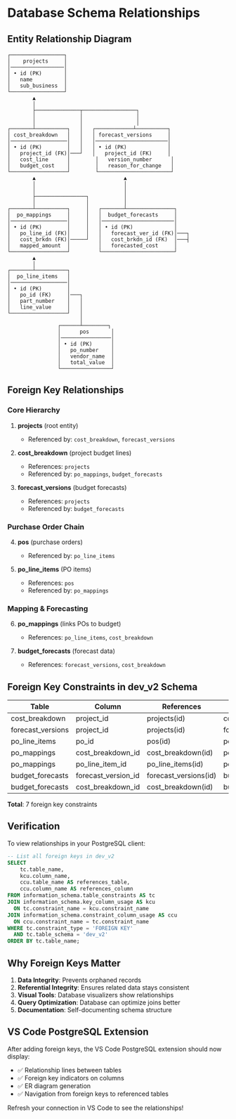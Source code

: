 # Database Schema Relationships

## Entity Relationship Diagram

```
┌─────────────────┐
│    projects     │
│─────────────────│
│ • id (PK)       │
│   name          │
│   sub_business  │
└─────────────────┘
        ▲
        │
        ├──────────────┬─────────────────┐
        │              │                 │
        │              │                 │
┌───────┴──────────┐   │   ┌────────────┴──────────┐
│ cost_breakdown   │   │   │ forecast_versions     │
│──────────────────│   │   │───────────────────────│
│ • id (PK)        │   │   │ • id (PK)             │
│   project_id (FK)│───┘   │   project_id (FK)     │
│   cost_line      │        │   version_number      │
│   budget_cost    │        │   reason_for_change   │
└──────────────────┘        └───────────────────────┘
        ▲                            ▲
        │                            │
        │                            │
        ├────────────────┐           │
        │                │           │
┌───────┴──────────┐     │   ┌───────┴───────────────┐
│  po_mappings     │     │   │  budget_forecasts     │
│──────────────────│     │   │───────────────────────│
│ • id (PK)        │     │   │ • id (PK)             │
│   po_line_id (FK)│     │   │   forecast_ver_id (FK)│───┐
│   cost_brkdn (FK)│─────┘   │   cost_brkdn_id (FK)  │───┤
│   mapped_amount  │         │   forecasted_cost     │
└──────────────────┘         └───────────────────────┘
        ▲
        │
┌───────┴──────────┐
│  po_line_items   │
│──────────────────│
│ • id (PK)        │
│   po_id (FK)     │───┐
│   part_number    │   │
│   line_value     │   │
└──────────────────┘   │
                       │
                ┌──────┴────────┐
                │      pos       │
                │────────────────│
                │ • id (PK)      │
                │   po_number    │
                │   vendor_name  │
                │   total_value  │
                └────────────────┘
```

## Foreign Key Relationships

### Core Hierarchy

1. **projects** (root entity)
   - Referenced by: `cost_breakdown`, `forecast_versions`

2. **cost_breakdown** (project budget lines)
   - References: `projects`
   - Referenced by: `po_mappings`, `budget_forecasts`

3. **forecast_versions** (budget forecasts)
   - References: `projects`
   - Referenced by: `budget_forecasts`

### Purchase Order Chain

4. **pos** (purchase orders)
   - Referenced by: `po_line_items`

5. **po_line_items** (PO items)
   - References: `pos`
   - Referenced by: `po_mappings`

### Mapping & Forecasting

6. **po_mappings** (links POs to budget)
   - References: `po_line_items`, `cost_breakdown`

7. **budget_forecasts** (forecast data)
   - References: `forecast_versions`, `cost_breakdown`

## Foreign Key Constraints in dev_v2 Schema

| Table | Column | References | Constraint Name |
|-------|--------|------------|-----------------|
| cost_breakdown | project_id | projects(id) | cost_breakdown_project_id_fkey |
| forecast_versions | project_id | projects(id) | forecast_versions_project_id_fkey |
| po_line_items | po_id | pos(id) | po_line_items_po_id_fkey |
| po_mappings | cost_breakdown_id | cost_breakdown(id) | po_mappings_cost_breakdown_id_fkey |
| po_mappings | po_line_item_id | po_line_items(id) | po_mappings_po_line_item_id_fkey |
| budget_forecasts | forecast_version_id | forecast_versions(id) | budget_forecasts_forecast_version_id_fkey |
| budget_forecasts | cost_breakdown_id | cost_breakdown(id) | budget_forecasts_cost_breakdown_id_fkey |

**Total**: 7 foreign key constraints

## Verification

To view relationships in your PostgreSQL client:

```sql
-- List all foreign keys in dev_v2
SELECT
    tc.table_name,
    kcu.column_name,
    ccu.table_name AS references_table,
    ccu.column_name AS references_column
FROM information_schema.table_constraints AS tc
JOIN information_schema.key_column_usage AS kcu
  ON tc.constraint_name = kcu.constraint_name
JOIN information_schema.constraint_column_usage AS ccu
  ON ccu.constraint_name = tc.constraint_name
WHERE tc.constraint_type = 'FOREIGN KEY'
  AND tc.table_schema = 'dev_v2'
ORDER BY tc.table_name;
```

## Why Foreign Keys Matter

1. **Data Integrity**: Prevents orphaned records
2. **Referential Integrity**: Ensures related data stays consistent
3. **Visual Tools**: Database visualizers show relationships
4. **Query Optimization**: Database can optimize joins better
5. **Documentation**: Self-documenting schema structure

## VS Code PostgreSQL Extension

After adding foreign keys, the VS Code PostgreSQL extension should now display:
- ✅ Relationship lines between tables
- ✅ Foreign key indicators on columns
- ✅ ER diagram generation
- ✅ Navigation from foreign keys to referenced tables

Refresh your connection in VS Code to see the relationships!
